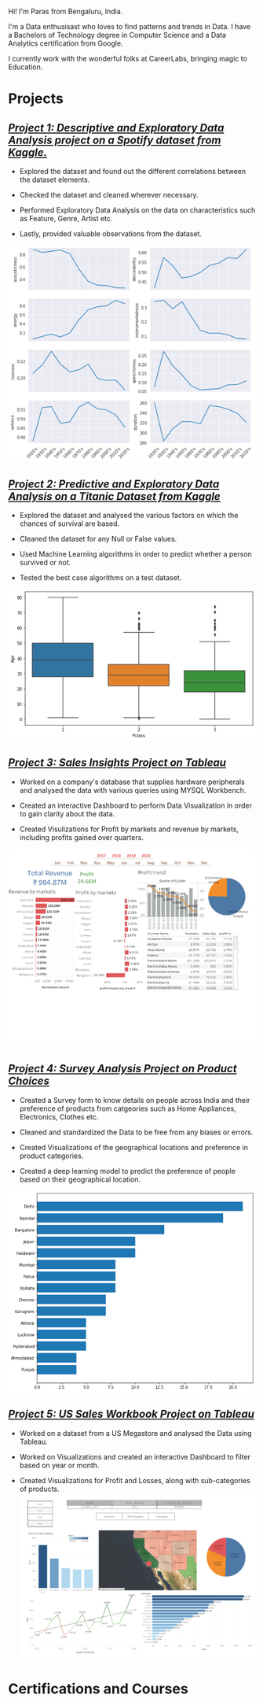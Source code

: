Hi!
I'm Paras from Bengaluru, India.

I'm a Data enthusisast who loves to find patterns and trends in Data. I have a Bachelors of Technology degree in Computer Science and a Data Analytics certification from Google.

I currently work with the wonderful folks at CareerLabs, bringing magic to Education.

# **Projects**


## ***[Project 1: Descriptive and Exploratory Data Analysis project on a Spotify dataset from Kaggle.](https://jovian.ai/parasbisht126/spotify-data-analysis-kaggle-1)***
*   Explored the dataset and found out the different correlations between the dataset elements.

*   Checked the dataset and cleaned wherever necessary.
*   Performed Exploratory Data Analysis on the data on characteristics such as Feature, Genre, Artist etc.


*   Lastly, provided  valuable observations from the dataset.

![](images/Spotify%20Dataset.png)

## ***[Project 2: Predictive and Exploratory Data Analysis on a Titanic Dataset from Kaggle](https://jovian.ai/parasbisht126/titanic-data-analysis)***

*   Explored the dataset and analysed the various factors on which the chances of survival are based.

*   Cleaned the dataset for any Null or False values.

*   Used Machine Learning algorithms in order to predict whether a person survived or not.


*   Tested the best case algorithms on a test dataset.

![](images/Titanic%20Dataset.png)
## ***[Project 3: Sales Insights Project on Tableau](https://public.tableau.com/app/profile/paras.bisht1677/viz/Project1_16236920700230/Dashboard12)***
* Worked on a company's database that supplies hardware peripherals and analysed the data with various queries using MYSQL Workbench.


* Created an interactive Dashboard to perform Data Visualization in order to gain clarity about the data.


* Created Visulizations for Profit by markets and revenue by markets, including profits gained over quarters.

![](images/Dashboard%201%20(2).png)

## ***[Project 4: Survey Analysis Project on Product Choices](https://colab.research.google.com/drive/1aJQ1IIhjQ2cigaFVSv2TYJoycLilEPsY?usp=sharing)***
* Created a Survey form to know details on people across India and their preference of products from catgeories such as Home Appliances, Electronics, Clothes etc.


* Cleaned and standardized the Data to be free from any biases or errors.
* Created Visualizations of the geographical locations and preference in product categories.


* Created a deep learning model to predict the preference of people based on their geographical location.

![](images/Survey%20Analysis.png)

## ***[Project 5: US Sales Workbook Project on Tableau](https://public.tableau.com/app/profile/paras.bisht1677/viz/USSalesWorkbook/Dashboard1)***
* Worked on a dataset from a US Megastore and analysed the Data using Tableau.


* Worked on Visualizations and created an interactive Dashboard to filter based on year or month.


* Created Visualizations for Profit and Losses, along with sub-categories of products.
![](images/Dashboard%201%20(1).png)

# **Certifications and Courses**
